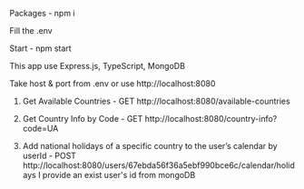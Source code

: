 Packages - npm i

Fill the .env

Start - npm start

This app use Express.js, TypeScript, MongoDB

Take host & port from .env or use http://localhost:8080

1. Get Available Countries - GET http://localhost:8080/available-countries

2. Get Country Info by Code - GET http://localhost:8080/country-info?code=UA

3. Add national holidays of a specific country to the user’s calendar by userId - POST http://localhost:8080/users/67ebda56f36a5ebf990bce6c/calendar/holidays
I provide an exist user's id from mongoDB

